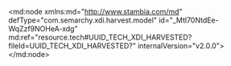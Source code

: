 <?xml version="1.0" encoding="UTF-8"?>
<md:node xmlns:md="http://www.stambia.com/md" defType="com.semarchy.xdi.harvest.model" id="_Mtl70NtdEe-WqZzf9NOHeA-xdg" md:ref="resource.tech#UUID_TECH_XDI_HARVESTED?fileId=UUID_TECH_XDI_HARVESTED?" internalVersion="v2.0.0">
  <node defType="com.semarchy.xdi.harvest.mapping" id="_K_bPUttwEe-WqZzf9NOHeA">
    <attribute defType="com.semarchy.xdi.harvest.mapping.modelId" id="_K_bPU9twEe-WqZzf9NOHeA" value="_Mtl70NtdEe-WqZzf9NOHeA"/>
    <attribute defType="com.semarchy.xdi.harvest.mapping.modelName" id="_K_bPVNtwEe-WqZzf9NOHeA" value="ALIM_SAS_MAGASIN"/>
  </node>
  <node defType="com.semarchy.xdi.harvest.metadata" id="_K_b2QdtwEe-WqZzf9NOHeA">
    <attribute defType="com.semarchy.xdi.harvest.metadata.modelId" id="_K_b2QttwEe-WqZzf9NOHeA" value="_3fJz0NnKEe-OZtJVOz9TVA"/>
    <attribute defType="com.semarchy.xdi.harvest.metadata.modelName" id="_K_b2Q9twEe-WqZzf9NOHeA" value="Data"/>
  </node>
  <node defType="com.semarchy.xdi.harvest.sourceset" id="_K_b23NtwEe-WqZzf9NOHeA">
    <attribute defType="com.semarchy.xdi.harvest.sourceset.modelName" id="_K_b23dtwEe-WqZzf9NOHeA" value="Source SAS_PAYS"/>
    <attribute defType="com.semarchy.xdi.harvest.sourceset.modelId" id="_K_b23ttwEe-WqZzf9NOHeA" value="ss-_P85XINtiEe-WqZzf9NOHeA"/>
    <node defType="com.semarchy.xdi.harvest.sourcesetfield" id="_K_b25dtwEe-WqZzf9NOHeA">
      <attribute defType="com.semarchy.xdi.harvest.sourcesetfield.modelName" id="_K_b25ttwEe-WqZzf9NOHeA" value="Source SAS_TICKET.COD_PAY"/>
      <attribute defType="com.semarchy.xdi.harvest.sourcesetfield.modelId" id="_K_b259twEe-WqZzf9NOHeA" value="ssf-_VlNc0NtdEe-WqZzf9NOHeA"/>
    </node>
    <node defType="com.semarchy.xdi.harvest.sourcesetfield" id="_K_b269twEe-WqZzf9NOHeA">
      <attribute defType="com.semarchy.xdi.harvest.sourcesetfield.modelName" id="_K_b27NtwEe-WqZzf9NOHeA" value="Source SAS_TICKET.LIB_PAY"/>
      <attribute defType="com.semarchy.xdi.harvest.sourcesetfield.modelId" id="_K_b27dtwEe-WqZzf9NOHeA" value="ssf-_VlNc0dtdEe-WqZzf9NOHeA"/>
    </node>
  </node>
  <node defType="com.semarchy.xdi.harvest.datastore" id="_K_bPVdtwEe-WqZzf9NOHeA">
    <attribute defType="com.semarchy.xdi.harvest.datastore.modelId" id="_K_bPVttwEe-WqZzf9NOHeA" value="_P85XINtiEe-WqZzf9NOHeA"/>
    <attribute defType="com.semarchy.xdi.harvest.datastore.modelName" id="_K_bPV9twEe-WqZzf9NOHeA" value="SAS_PAYS"/>
    <node defType="com.semarchy.xdi.harvest.datastorefield" id="_K_bPWNtwEe-WqZzf9NOHeA">
      <attribute defType="com.semarchy.xdi.harvest.datastorefield.mdRef" id="_K_bPWdtwEe-WqZzf9NOHeA" ref="resource.md#_O6oo4NtiEe-WqZzf9NOHeA?fileId=_3fJz0NnKEe-OZtJVOz9TVA$type=md$name=COD_PAY?"/>
      <attribute defType="com.semarchy.xdi.harvest.datastorefield.modelId" id="_K_bPWttwEe-WqZzf9NOHeA" value="_P9BS8dtiEe-WqZzf9NOHeA"/>
      <attribute defType="com.semarchy.xdi.harvest.datastorefield.modelName" id="_K_bPW9twEe-WqZzf9NOHeA" value="SAS_PAYS.COD_PAY"/>
    </node>
    <node defType="com.semarchy.xdi.harvest.datastorefield" id="_K_bPXNtwEe-WqZzf9NOHeA">
      <attribute defType="com.semarchy.xdi.harvest.datastorefield.mdRef" id="_K_bPXdtwEe-WqZzf9NOHeA" ref="resource.md#_O6oo5ttiEe-WqZzf9NOHeA?fileId=_3fJz0NnKEe-OZtJVOz9TVA$type=md$name=LIB_PAY?"/>
      <attribute defType="com.semarchy.xdi.harvest.datastorefield.modelId" id="_K_bPXttwEe-WqZzf9NOHeA" value="_P9B6ANtiEe-WqZzf9NOHeA"/>
      <attribute defType="com.semarchy.xdi.harvest.datastorefield.modelName" id="_K_bPX9twEe-WqZzf9NOHeA" value="SAS_PAYS.LIB_PAY"/>
    </node>
    <node defType="com.semarchy.xdi.harvest.datastorefield" id="_K_bPYNtwEe-WqZzf9NOHeA">
      <attribute defType="com.semarchy.xdi.harvest.datastorefield.mdRef" id="_K_bPYdtwEe-WqZzf9NOHeA" ref="resource.md#_YH8F8NtiEe-WqZzf9NOHeA?fileId=_3fJz0NnKEe-OZtJVOz9TVA$type=md$name=ID_PAYS?"/>
      <attribute defType="com.semarchy.xdi.harvest.datastorefield.modelId" id="_K_bPYttwEe-WqZzf9NOHeA" value="_YceLgNtiEe-WqZzf9NOHeA"/>
      <attribute defType="com.semarchy.xdi.harvest.datastorefield.modelName" id="_K_bPY9twEe-WqZzf9NOHeA" value="SAS_PAYS.ID_PAYS"/>
    </node>
  </node>
  <node defType="com.semarchy.xdi.harvest.datastore" id="_K_b2SttwEe-WqZzf9NOHeA">
    <attribute defType="com.semarchy.xdi.harvest.datastore.modelId" id="_K_b2S9twEe-WqZzf9NOHeA" value="_VlH9MNtdEe-WqZzf9NOHeA"/>
    <attribute defType="com.semarchy.xdi.harvest.datastore.modelName" id="_K_b2TNtwEe-WqZzf9NOHeA" value="SAS_TICKET"/>
    <node defType="com.semarchy.xdi.harvest.datastorefield" id="_K_b2TdtwEe-WqZzf9NOHeA">
      <attribute defType="com.semarchy.xdi.harvest.datastorefield.mdRef" id="_K_b2TttwEe-WqZzf9NOHeA" ref="resource.md#_QkiO_NqNEe-2vscanfRwMw?fileId=_3fJz0NnKEe-OZtJVOz9TVA$type=md$name=LIB_PAY?"/>
      <attribute defType="com.semarchy.xdi.harvest.datastorefield.modelId" id="_K_b2T9twEe-WqZzf9NOHeA" value="_VlNc0dtdEe-WqZzf9NOHeA"/>
      <attribute defType="com.semarchy.xdi.harvest.datastorefield.modelName" id="_K_b2UNtwEe-WqZzf9NOHeA" value="SAS_TICKET.LIB_PAY"/>
    </node>
    <node defType="com.semarchy.xdi.harvest.datastorefield" id="_K_b2UdtwEe-WqZzf9NOHeA">
      <attribute defType="com.semarchy.xdi.harvest.datastorefield.mdRef" id="_K_b2UttwEe-WqZzf9NOHeA" ref="resource.md#_QkiPPtqNEe-2vscanfRwMw?fileId=_3fJz0NnKEe-OZtJVOz9TVA$type=md$name=LAT?"/>
      <attribute defType="com.semarchy.xdi.harvest.datastorefield.modelId" id="_K_b2U9twEe-WqZzf9NOHeA" value="_VlNc3NtdEe-WqZzf9NOHeA"/>
      <attribute defType="com.semarchy.xdi.harvest.datastorefield.modelName" id="_K_b2VNtwEe-WqZzf9NOHeA" value="SAS_TICKET.LAT"/>
    </node>
    <node defType="com.semarchy.xdi.harvest.datastorefield" id="_K_b2VdtwEe-WqZzf9NOHeA">
      <attribute defType="com.semarchy.xdi.harvest.datastorefield.mdRef" id="_K_b2VttwEe-WqZzf9NOHeA" ref="resource.md#_QkiPUNqNEe-2vscanfRwMw?fileId=_3fJz0NnKEe-OZtJVOz9TVA$type=md$name=SCHEDULE?"/>
      <attribute defType="com.semarchy.xdi.harvest.datastorefield.modelId" id="_K_b2V9twEe-WqZzf9NOHeA" value="_VlNc39tdEe-WqZzf9NOHeA"/>
      <attribute defType="com.semarchy.xdi.harvest.datastorefield.modelName" id="_K_b2WNtwEe-WqZzf9NOHeA" value="SAS_TICKET.SCHEDULE"/>
    </node>
    <node defType="com.semarchy.xdi.harvest.datastorefield" id="_K_b2WdtwEe-WqZzf9NOHeA">
      <attribute defType="com.semarchy.xdi.harvest.datastorefield.mdRef" id="_K_b2WttwEe-WqZzf9NOHeA" ref="resource.md#_QkiPINqNEe-2vscanfRwMw?fileId=_3fJz0NnKEe-OZtJVOz9TVA$type=md$name=DEP_MAG?"/>
      <attribute defType="com.semarchy.xdi.harvest.datastorefield.modelId" id="_K_b2W9twEe-WqZzf9NOHeA" value="_VlNc19tdEe-WqZzf9NOHeA"/>
      <attribute defType="com.semarchy.xdi.harvest.datastorefield.modelName" id="_K_b2XNtwEe-WqZzf9NOHeA" value="SAS_TICKET.DEP_MAG"/>
    </node>
    <node defType="com.semarchy.xdi.harvest.datastorefield" id="_K_b2XdtwEe-WqZzf9NOHeA">
      <attribute defType="com.semarchy.xdi.harvest.datastorefield.mdRef" id="_K_b2XttwEe-WqZzf9NOHeA" ref="resource.md#_QkiO5NqNEe-2vscanfRwMw?fileId=_3fJz0NnKEe-OZtJVOz9TVA$type=md$name=REM_LIN?"/>
      <attribute defType="com.semarchy.xdi.harvest.datastorefield.modelId" id="_K_b2X9twEe-WqZzf9NOHeA" value="_VlNczdtdEe-WqZzf9NOHeA"/>
      <attribute defType="com.semarchy.xdi.harvest.datastorefield.modelName" id="_K_b2YNtwEe-WqZzf9NOHeA" value="SAS_TICKET.REM_LIN"/>
    </node>
    <node defType="com.semarchy.xdi.harvest.datastorefield" id="_K_b2YdtwEe-WqZzf9NOHeA">
      <attribute defType="com.semarchy.xdi.harvest.datastorefield.mdRef" id="_K_b2YttwEe-WqZzf9NOHeA" ref="resource.md#_QkiPMtqNEe-2vscanfRwMw?fileId=_3fJz0NnKEe-OZtJVOz9TVA$type=md$name=EMAIL?"/>
      <attribute defType="com.semarchy.xdi.harvest.datastorefield.modelId" id="_K_b2Y9twEe-WqZzf9NOHeA" value="_VlNc2ttdEe-WqZzf9NOHeA"/>
      <attribute defType="com.semarchy.xdi.harvest.datastorefield.modelName" id="_K_b2ZNtwEe-WqZzf9NOHeA" value="SAS_TICKET.EMAIL"/>
    </node>
    <node defType="com.semarchy.xdi.harvest.datastorefield" id="_K_b2ZdtwEe-WqZzf9NOHeA">
      <attribute defType="com.semarchy.xdi.harvest.datastorefield.mdRef" id="_K_b2ZttwEe-WqZzf9NOHeA" ref="resource.md#_QkiPAtqNEe-2vscanfRwMw?fileId=_3fJz0NnKEe-OZtJVOz9TVA$type=md$name=ADR1?"/>
      <attribute defType="com.semarchy.xdi.harvest.datastorefield.modelId" id="_K_b2Z9twEe-WqZzf9NOHeA" value="_VlNc0ttdEe-WqZzf9NOHeA"/>
      <attribute defType="com.semarchy.xdi.harvest.datastorefield.modelName" id="_K_b2aNtwEe-WqZzf9NOHeA" value="SAS_TICKET.ADR1"/>
    </node>
    <node defType="com.semarchy.xdi.harvest.datastorefield" id="_K_b2adtwEe-WqZzf9NOHeA">
      <attribute defType="com.semarchy.xdi.harvest.datastorefield.mdRef" id="_K_b2attwEe-WqZzf9NOHeA" ref="resource.md#_Qkhn-dqNEe-2vscanfRwMw?fileId=_3fJz0NnKEe-OZtJVOz9TVA$type=md$name=COD_ENS?"/>
      <attribute defType="com.semarchy.xdi.harvest.datastorefield.modelId" id="_K_b2a9twEe-WqZzf9NOHeA" value="_VlM1sNtdEe-WqZzf9NOHeA"/>
      <attribute defType="com.semarchy.xdi.harvest.datastorefield.modelName" id="_K_b2bNtwEe-WqZzf9NOHeA" value="SAS_TICKET.COD_ENS"/>
    </node>
    <node defType="com.semarchy.xdi.harvest.datastorefield" id="_K_b2bdtwEe-WqZzf9NOHeA">
      <attribute defType="com.semarchy.xdi.harvest.datastorefield.mdRef" id="_K_b2bttwEe-WqZzf9NOHeA" ref="resource.md#_QkhoF9qNEe-2vscanfRwMw?fileId=_3fJz0NnKEe-OZtJVOz9TVA$type=md$name=NUM_TIC?"/>
      <attribute defType="com.semarchy.xdi.harvest.datastorefield.modelId" id="_K_b2b9twEe-WqZzf9NOHeA" value="_VlNcxNtdEe-WqZzf9NOHeA"/>
      <attribute defType="com.semarchy.xdi.harvest.datastorefield.modelName" id="_K_b2cNtwEe-WqZzf9NOHeA" value="SAS_TICKET.NUM_TIC"/>
    </node>
    <node defType="com.semarchy.xdi.harvest.datastorefield" id="_K_b2cdtwEe-WqZzf9NOHeA">
      <attribute defType="com.semarchy.xdi.harvest.datastorefield.mdRef" id="_K_b2cttwEe-WqZzf9NOHeA" ref="resource.md#_QkiO3tqNEe-2vscanfRwMw?fileId=_3fJz0NnKEe-OZtJVOz9TVA$type=md$name=TX_TVA?"/>
      <attribute defType="com.semarchy.xdi.harvest.datastorefield.modelId" id="_K_b2c9twEe-WqZzf9NOHeA" value="_VlNczNtdEe-WqZzf9NOHeA"/>
      <attribute defType="com.semarchy.xdi.harvest.datastorefield.modelName" id="_K_b2dNtwEe-WqZzf9NOHeA" value="SAS_TICKET.TX_TVA"/>
    </node>
    <node defType="com.semarchy.xdi.harvest.datastorefield" id="_K_b2ddtwEe-WqZzf9NOHeA">
      <attribute defType="com.semarchy.xdi.harvest.datastorefield.mdRef" id="_K_b2dttwEe-WqZzf9NOHeA" ref="resource.md#_QkiOutqNEe-2vscanfRwMw?fileId=_3fJz0NnKEe-OZtJVOz9TVA$type=md$name=COD_CAI?"/>
      <attribute defType="com.semarchy.xdi.harvest.datastorefield.modelId" id="_K_b2d9twEe-WqZzf9NOHeA" value="_VlNcxttdEe-WqZzf9NOHeA"/>
      <attribute defType="com.semarchy.xdi.harvest.datastorefield.modelName" id="_K_b2eNtwEe-WqZzf9NOHeA" value="SAS_TICKET.COD_CAI"/>
    </node>
    <node defType="com.semarchy.xdi.harvest.datastorefield" id="_K_b2edtwEe-WqZzf9NOHeA">
      <attribute defType="com.semarchy.xdi.harvest.datastorefield.mdRef" id="_K_b2ettwEe-WqZzf9NOHeA" ref="resource.md#_QkiO0tqNEe-2vscanfRwMw?fileId=_3fJz0NnKEe-OZtJVOz9TVA$type=md$name=MNT_TTC?"/>
      <attribute defType="com.semarchy.xdi.harvest.datastorefield.modelId" id="_K_b2e9twEe-WqZzf9NOHeA" value="_VlNcyttdEe-WqZzf9NOHeA"/>
      <attribute defType="com.semarchy.xdi.harvest.datastorefield.modelName" id="_K_b2fNtwEe-WqZzf9NOHeA" value="SAS_TICKET.MNT_TTC"/>
    </node>
    <node defType="com.semarchy.xdi.harvest.datastorefield" id="_K_b2fdtwEe-WqZzf9NOHeA">
      <attribute defType="com.semarchy.xdi.harvest.datastorefield.mdRef" id="_K_b2fttwEe-WqZzf9NOHeA" ref="resource.md#_QkiPFNqNEe-2vscanfRwMw?fileId=_3fJz0NnKEe-OZtJVOz9TVA$type=md$name=VIL_MAG?"/>
      <attribute defType="com.semarchy.xdi.harvest.datastorefield.modelId" id="_K_b2f9twEe-WqZzf9NOHeA" value="_VlNc1dtdEe-WqZzf9NOHeA"/>
      <attribute defType="com.semarchy.xdi.harvest.datastorefield.modelName" id="_K_b2gNtwEe-WqZzf9NOHeA" value="SAS_TICKET.VIL_MAG"/>
    </node>
    <node defType="com.semarchy.xdi.harvest.datastorefield" id="_K_b2gdtwEe-WqZzf9NOHeA">
      <attribute defType="com.semarchy.xdi.harvest.datastorefield.mdRef" id="_K_b2gttwEe-WqZzf9NOHeA" ref="resource.md#_QkhoEdqNEe-2vscanfRwMw?fileId=_3fJz0NnKEe-OZtJVOz9TVA$type=md$name=DAT_HEU_TIC?"/>
      <attribute defType="com.semarchy.xdi.harvest.datastorefield.modelId" id="_K_b2g9twEe-WqZzf9NOHeA" value="_VlNcw9tdEe-WqZzf9NOHeA"/>
      <attribute defType="com.semarchy.xdi.harvest.datastorefield.modelName" id="_K_b2hNtwEe-WqZzf9NOHeA" value="SAS_TICKET.DAT_HEU_TIC"/>
    </node>
    <node defType="com.semarchy.xdi.harvest.datastorefield" id="_K_b2hdtwEe-WqZzf9NOHeA">
      <attribute defType="com.semarchy.xdi.harvest.datastorefield.mdRef" id="_K_b2httwEe-WqZzf9NOHeA" ref="resource.md#_QkiO2NqNEe-2vscanfRwMw?fileId=_3fJz0NnKEe-OZtJVOz9TVA$type=md$name=COD_DEV?"/>
      <attribute defType="com.semarchy.xdi.harvest.datastorefield.modelId" id="_K_b2h9twEe-WqZzf9NOHeA" value="_VlNcy9tdEe-WqZzf9NOHeA"/>
      <attribute defType="com.semarchy.xdi.harvest.datastorefield.modelName" id="_K_b2iNtwEe-WqZzf9NOHeA" value="SAS_TICKET.COD_DEV"/>
    </node>
    <node defType="com.semarchy.xdi.harvest.datastorefield" id="_K_b2idtwEe-WqZzf9NOHeA">
      <attribute defType="com.semarchy.xdi.harvest.datastorefield.mdRef" id="_K_b2ittwEe-WqZzf9NOHeA" ref="resource.md#_QkhoC9qNEe-2vscanfRwMw?fileId=_3fJz0NnKEe-OZtJVOz9TVA$type=md$name=COD_ART?"/>
      <attribute defType="com.semarchy.xdi.harvest.datastorefield.modelId" id="_K_b2i9twEe-WqZzf9NOHeA" value="_VlNcwttdEe-WqZzf9NOHeA"/>
      <attribute defType="com.semarchy.xdi.harvest.datastorefield.modelName" id="_K_b2jNtwEe-WqZzf9NOHeA" value="SAS_TICKET.COD_ART"/>
    </node>
    <node defType="com.semarchy.xdi.harvest.datastorefield" id="_K_b2jdtwEe-WqZzf9NOHeA">
      <attribute defType="com.semarchy.xdi.harvest.datastorefield.mdRef" id="_K_b2jttwEe-WqZzf9NOHeA" ref="resource.md#_QkiO8NqNEe-2vscanfRwMw?fileId=_3fJz0NnKEe-OZtJVOz9TVA$type=md$name=TX_DEV?"/>
      <attribute defType="com.semarchy.xdi.harvest.datastorefield.modelId" id="_K_b2j9twEe-WqZzf9NOHeA" value="_VlNcz9tdEe-WqZzf9NOHeA"/>
      <attribute defType="com.semarchy.xdi.harvest.datastorefield.modelName" id="_K_b2kNtwEe-WqZzf9NOHeA" value="SAS_TICKET.TX_DEV"/>
    </node>
    <node defType="com.semarchy.xdi.harvest.datastorefield" id="_K_b2kdtwEe-WqZzf9NOHeA">
      <attribute defType="com.semarchy.xdi.harvest.datastorefield.mdRef" id="_K_b2kttwEe-WqZzf9NOHeA" ref="resource.md#_QkiOxtqNEe-2vscanfRwMw?fileId=_3fJz0NnKEe-OZtJVOz9TVA$type=md$name=QTE?"/>
      <attribute defType="com.semarchy.xdi.harvest.datastorefield.modelId" id="_K_b2k9twEe-WqZzf9NOHeA" value="_VlNcyNtdEe-WqZzf9NOHeA"/>
      <attribute defType="com.semarchy.xdi.harvest.datastorefield.modelName" id="_K_b2lNtwEe-WqZzf9NOHeA" value="SAS_TICKET.QTE"/>
    </node>
    <node defType="com.semarchy.xdi.harvest.datastorefield" id="_K_b2ldtwEe-WqZzf9NOHeA">
      <attribute defType="com.semarchy.xdi.harvest.datastorefield.mdRef" id="_K_b2lttwEe-WqZzf9NOHeA" ref="resource.md#_Qkhn_9qNEe-2vscanfRwMw?fileId=_3fJz0NnKEe-OZtJVOz9TVA$type=md$name=LIB_ENS?"/>
      <attribute defType="com.semarchy.xdi.harvest.datastorefield.modelId" id="_K_b2l9twEe-WqZzf9NOHeA" value="_VlNcwNtdEe-WqZzf9NOHeA"/>
      <attribute defType="com.semarchy.xdi.harvest.datastorefield.modelName" id="_K_b2mNtwEe-WqZzf9NOHeA" value="SAS_TICKET.LIB_ENS"/>
    </node>
    <node defType="com.semarchy.xdi.harvest.datastorefield" id="_K_b2mdtwEe-WqZzf9NOHeA">
      <attribute defType="com.semarchy.xdi.harvest.datastorefield.mdRef" id="_K_b2mttwEe-WqZzf9NOHeA" ref="resource.md#_QkiPGtqNEe-2vscanfRwMw?fileId=_3fJz0NnKEe-OZtJVOz9TVA$type=md$name=COD_POS?"/>
      <attribute defType="com.semarchy.xdi.harvest.datastorefield.modelId" id="_K_b2m9twEe-WqZzf9NOHeA" value="_VlNc1ttdEe-WqZzf9NOHeA"/>
      <attribute defType="com.semarchy.xdi.harvest.datastorefield.modelName" id="_K_b2nNtwEe-WqZzf9NOHeA" value="SAS_TICKET.COD_POS"/>
    </node>
    <node defType="com.semarchy.xdi.harvest.datastorefield" id="_K_b2ndtwEe-WqZzf9NOHeA">
      <attribute defType="com.semarchy.xdi.harvest.datastorefield.mdRef" id="_K_b2nttwEe-WqZzf9NOHeA" ref="resource.md#_QkiOzNqNEe-2vscanfRwMw?fileId=_3fJz0NnKEe-OZtJVOz9TVA$type=md$name=MNT_BRU?"/>
      <attribute defType="com.semarchy.xdi.harvest.datastorefield.modelId" id="_K_b2n9twEe-WqZzf9NOHeA" value="_VlNcydtdEe-WqZzf9NOHeA"/>
      <attribute defType="com.semarchy.xdi.harvest.datastorefield.modelName" id="_K_b2oNtwEe-WqZzf9NOHeA" value="SAS_TICKET.MNT_BRU"/>
    </node>
    <node defType="com.semarchy.xdi.harvest.datastorefield" id="_K_b2odtwEe-WqZzf9NOHeA">
      <attribute defType="com.semarchy.xdi.harvest.datastorefield.mdRef" id="_K_b2ottwEe-WqZzf9NOHeA" ref="resource.md#_QkiPRNqNEe-2vscanfRwMw?fileId=_3fJz0NnKEe-OZtJVOz9TVA$type=md$name=DAT_OUV?"/>
      <attribute defType="com.semarchy.xdi.harvest.datastorefield.modelId" id="_K_b2o9twEe-WqZzf9NOHeA" value="_VlNc3dtdEe-WqZzf9NOHeA"/>
      <attribute defType="com.semarchy.xdi.harvest.datastorefield.modelName" id="_K_b2pNtwEe-WqZzf9NOHeA" value="SAS_TICKET.DAT_OUV"/>
    </node>
    <node defType="com.semarchy.xdi.harvest.datastorefield" id="_K_b2pdtwEe-WqZzf9NOHeA">
      <attribute defType="com.semarchy.xdi.harvest.datastorefield.mdRef" id="_K_b2pttwEe-WqZzf9NOHeA" ref="resource.md#_QkiPLNqNEe-2vscanfRwMw?fileId=_3fJz0NnKEe-OZtJVOz9TVA$type=md$name=TEL?"/>
      <attribute defType="com.semarchy.xdi.harvest.datastorefield.modelId" id="_K_b2p9twEe-WqZzf9NOHeA" value="_VlNc2dtdEe-WqZzf9NOHeA"/>
      <attribute defType="com.semarchy.xdi.harvest.datastorefield.modelName" id="_K_b2qNtwEe-WqZzf9NOHeA" value="SAS_TICKET.TEL"/>
    </node>
    <node defType="com.semarchy.xdi.harvest.datastorefield" id="_K_b2qdtwEe-WqZzf9NOHeA">
      <attribute defType="com.semarchy.xdi.harvest.datastorefield.mdRef" id="_K_b2qttwEe-WqZzf9NOHeA" ref="resource.md#_QkiPDtqNEe-2vscanfRwMw?fileId=_3fJz0NnKEe-OZtJVOz9TVA$type=md$name=ADR3?"/>
      <attribute defType="com.semarchy.xdi.harvest.datastorefield.modelId" id="_K_b2q9twEe-WqZzf9NOHeA" value="_VlNc1NtdEe-WqZzf9NOHeA"/>
      <attribute defType="com.semarchy.xdi.harvest.datastorefield.modelName" id="_K_b2rNtwEe-WqZzf9NOHeA" value="SAS_TICKET.ADR3"/>
    </node>
    <node defType="com.semarchy.xdi.harvest.datastorefield" id="_K_b2rdtwEe-WqZzf9NOHeA">
      <attribute defType="com.semarchy.xdi.harvest.datastorefield.mdRef" id="_K_b2rttwEe-WqZzf9NOHeA" ref="resource.md#_QkiPJtqNEe-2vscanfRwMw?fileId=_3fJz0NnKEe-OZtJVOz9TVA$type=md$name=REG_MAG?"/>
      <attribute defType="com.semarchy.xdi.harvest.datastorefield.modelId" id="_K_b2r9twEe-WqZzf9NOHeA" value="_VlNc2NtdEe-WqZzf9NOHeA"/>
      <attribute defType="com.semarchy.xdi.harvest.datastorefield.modelName" id="_K_b2sNtwEe-WqZzf9NOHeA" value="SAS_TICKET.REG_MAG"/>
    </node>
    <node defType="com.semarchy.xdi.harvest.datastorefield" id="_K_b2sdtwEe-WqZzf9NOHeA">
      <attribute defType="com.semarchy.xdi.harvest.datastorefield.mdRef" id="_K_b2sttwEe-WqZzf9NOHeA" ref="resource.md#_QkiPONqNEe-2vscanfRwMw?fileId=_3fJz0NnKEe-OZtJVOz9TVA$type=md$name=LNG?"/>
      <attribute defType="com.semarchy.xdi.harvest.datastorefield.modelId" id="_K_b2s9twEe-WqZzf9NOHeA" value="_VlNc29tdEe-WqZzf9NOHeA"/>
      <attribute defType="com.semarchy.xdi.harvest.datastorefield.modelName" id="_K_b2tNtwEe-WqZzf9NOHeA" value="SAS_TICKET.LNG"/>
    </node>
    <node defType="com.semarchy.xdi.harvest.datastorefield" id="_K_b2tdtwEe-WqZzf9NOHeA">
      <attribute defType="com.semarchy.xdi.harvest.datastorefield.mdRef" id="_K_b2tttwEe-WqZzf9NOHeA" ref="resource.md#_QkiPCNqNEe-2vscanfRwMw?fileId=_3fJz0NnKEe-OZtJVOz9TVA$type=md$name=ADR2?"/>
      <attribute defType="com.semarchy.xdi.harvest.datastorefield.modelId" id="_K_b2t9twEe-WqZzf9NOHeA" value="_VlNc09tdEe-WqZzf9NOHeA"/>
      <attribute defType="com.semarchy.xdi.harvest.datastorefield.modelName" id="_K_b2uNtwEe-WqZzf9NOHeA" value="SAS_TICKET.ADR2"/>
    </node>
    <node defType="com.semarchy.xdi.harvest.datastorefield" id="_K_b2udtwEe-WqZzf9NOHeA">
      <attribute defType="com.semarchy.xdi.harvest.datastorefield.mdRef" id="_K_b2uttwEe-WqZzf9NOHeA" ref="resource.md#_QkiPStqNEe-2vscanfRwMw?fileId=_3fJz0NnKEe-OZtJVOz9TVA$type=md$name=DAT_FRM?"/>
      <attribute defType="com.semarchy.xdi.harvest.datastorefield.modelId" id="_K_b2u9twEe-WqZzf9NOHeA" value="_VlNc3ttdEe-WqZzf9NOHeA"/>
      <attribute defType="com.semarchy.xdi.harvest.datastorefield.modelName" id="_K_b2vNtwEe-WqZzf9NOHeA" value="SAS_TICKET.DAT_FRM"/>
    </node>
    <node defType="com.semarchy.xdi.harvest.datastorefield" id="_K_b2vdtwEe-WqZzf9NOHeA">
      <attribute defType="com.semarchy.xdi.harvest.datastorefield.mdRef" id="_K_b2vttwEe-WqZzf9NOHeA" ref="resource.md#_QkhoBdqNEe-2vscanfRwMw?fileId=_3fJz0NnKEe-OZtJVOz9TVA$type=md$name=LIB_MAG?"/>
      <attribute defType="com.semarchy.xdi.harvest.datastorefield.modelId" id="_K_b2v9twEe-WqZzf9NOHeA" value="_VlNcwdtdEe-WqZzf9NOHeA"/>
      <attribute defType="com.semarchy.xdi.harvest.datastorefield.modelName" id="_K_b2wNtwEe-WqZzf9NOHeA" value="SAS_TICKET.LIB_MAG"/>
    </node>
    <node defType="com.semarchy.xdi.harvest.datastorefield" id="_K_b2wdtwEe-WqZzf9NOHeA">
      <attribute defType="com.semarchy.xdi.harvest.datastorefield.mdRef" id="_K_b2wttwEe-WqZzf9NOHeA" ref="resource.md#_QkiOwNqNEe-2vscanfRwMw?fileId=_3fJz0NnKEe-OZtJVOz9TVA$type=md$name=COD_VEN?"/>
      <attribute defType="com.semarchy.xdi.harvest.datastorefield.modelId" id="_K_b2w9twEe-WqZzf9NOHeA" value="_VlNcx9tdEe-WqZzf9NOHeA"/>
      <attribute defType="com.semarchy.xdi.harvest.datastorefield.modelName" id="_K_b2xNtwEe-WqZzf9NOHeA" value="SAS_TICKET.COD_VEN"/>
    </node>
    <node defType="com.semarchy.xdi.harvest.datastorefield" id="_K_b2xdtwEe-WqZzf9NOHeA">
      <attribute defType="com.semarchy.xdi.harvest.datastorefield.mdRef" id="_K_b2xttwEe-WqZzf9NOHeA" ref="resource.md#_QkiOtNqNEe-2vscanfRwMw?fileId=_3fJz0NnKEe-OZtJVOz9TVA$type=md$name=NUM_TIC_LIG?"/>
      <attribute defType="com.semarchy.xdi.harvest.datastorefield.modelId" id="_K_b2x9twEe-WqZzf9NOHeA" value="_VlNcxdtdEe-WqZzf9NOHeA"/>
      <attribute defType="com.semarchy.xdi.harvest.datastorefield.modelName" id="_K_b2yNtwEe-WqZzf9NOHeA" value="SAS_TICKET.NUM_TIC_LIG"/>
    </node>
    <node defType="com.semarchy.xdi.harvest.datastorefield" id="_K_b2ydtwEe-WqZzf9NOHeA">
      <attribute defType="com.semarchy.xdi.harvest.datastorefield.mdRef" id="_K_b2yttwEe-WqZzf9NOHeA" ref="resource.md#_QkiO9tqNEe-2vscanfRwMw?fileId=_3fJz0NnKEe-OZtJVOz9TVA$type=md$name=COD_PAY?"/>
      <attribute defType="com.semarchy.xdi.harvest.datastorefield.modelId" id="_K_b2y9twEe-WqZzf9NOHeA" value="_VlNc0NtdEe-WqZzf9NOHeA"/>
      <attribute defType="com.semarchy.xdi.harvest.datastorefield.modelName" id="_K_b2zNtwEe-WqZzf9NOHeA" value="SAS_TICKET.COD_PAY"/>
    </node>
    <node defType="com.semarchy.xdi.harvest.datastorefield" id="_K_b2zdtwEe-WqZzf9NOHeA">
      <attribute defType="com.semarchy.xdi.harvest.datastorefield.mdRef" id="_K_b2zttwEe-WqZzf9NOHeA" ref="resource.md#_QkiO6tqNEe-2vscanfRwMw?fileId=_3fJz0NnKEe-OZtJVOz9TVA$type=md$name=REM_TIC?"/>
      <attribute defType="com.semarchy.xdi.harvest.datastorefield.modelId" id="_K_b2z9twEe-WqZzf9NOHeA" value="_VlNczttdEe-WqZzf9NOHeA"/>
      <attribute defType="com.semarchy.xdi.harvest.datastorefield.modelName" id="_K_b20NtwEe-WqZzf9NOHeA" value="SAS_TICKET.REM_TIC"/>
    </node>
  </node>
  <node defType="com.semarchy.xdi.harvest.store" id="_K_bPZNtwEe-WqZzf9NOHeA">
    <attribute defType="com.semarchy.xdi.harvest.store.mdRef" id="_K_bPZdtwEe-WqZzf9NOHeA" ref="resource.md#_O6oCPNtiEe-WqZzf9NOHeA?fileId=_3fJz0NnKEe-OZtJVOz9TVA$type=md$name=SAS_PAYS?"/>
  </node>
  <node defType="com.semarchy.xdi.harvest.store" id="_K_b20dtwEe-WqZzf9NOHeA">
    <attribute defType="com.semarchy.xdi.harvest.store.mdRef" id="_K_b20ttwEe-WqZzf9NOHeA" ref="resource.md#_Qkhn9tqNEe-2vscanfRwMw?fileId=_3fJz0NnKEe-OZtJVOz9TVA$type=md$name=SAS_TICKET?"/>
  </node>
  <node defType="com.semarchy.xdi.harvest.sourceSetToTargetDatastore" id="_K_b239twEe-WqZzf9NOHeA">
    <attribute defType="com.semarchy.xdi.harvest.sourceSetToTargetDatastore.sourceRef" id="_K_b24NtwEe-WqZzf9NOHeA" ref="resource.md#_K_b23NtwEe-WqZzf9NOHeA?fileId=_Mtl70NtdEe-WqZzf9NOHeA-xdg$type=md?"/>
    <attribute defType="com.semarchy.xdi.harvest.sourceSetToTargetDatastore.targetRef" id="_K_b24dtwEe-WqZzf9NOHeA" ref="resource.md#_K_bPVdtwEe-WqZzf9NOHeA?fileId=_Mtl70NtdEe-WqZzf9NOHeA-xdg$type=md?"/>
  </node>
  <node defType="com.semarchy.xdi.harvest.sourceSetDatastoreFieldMapping" id="_K_b26NtwEe-WqZzf9NOHeA">
    <attribute defType="com.semarchy.xdi.harvest.sourceSetDatastoreFieldMapping.sourceRef" id="_K_b26dtwEe-WqZzf9NOHeA" ref="resource.md#_K_b25dtwEe-WqZzf9NOHeA?fileId=_Mtl70NtdEe-WqZzf9NOHeA-xdg$type=md?"/>
    <attribute defType="com.semarchy.xdi.harvest.sourceSetDatastoreFieldMapping.targetRef" id="_K_b26ttwEe-WqZzf9NOHeA" ref="resource.md#_K_b2ydtwEe-WqZzf9NOHeA?fileId=_Mtl70NtdEe-WqZzf9NOHeA-xdg$type=md?"/>
  </node>
  <node defType="com.semarchy.xdi.harvest.sourceSetDatastoreFieldMapping" id="_K_b27ttwEe-WqZzf9NOHeA">
    <attribute defType="com.semarchy.xdi.harvest.sourceSetDatastoreFieldMapping.sourceRef" id="_K_b279twEe-WqZzf9NOHeA" ref="resource.md#_K_b269twEe-WqZzf9NOHeA?fileId=_Mtl70NtdEe-WqZzf9NOHeA-xdg$type=md?"/>
    <attribute defType="com.semarchy.xdi.harvest.sourceSetDatastoreFieldMapping.targetRef" id="_K_b28NtwEe-WqZzf9NOHeA" ref="resource.md#_K_b2TdtwEe-WqZzf9NOHeA?fileId=_Mtl70NtdEe-WqZzf9NOHeA-xdg$type=md?"/>
  </node>
  <node defType="com.semarchy.xdi.harvest.fieldLineage" id="_K_b28dtwEe-WqZzf9NOHeA">
    <attribute defType="com.semarchy.xdi.harvest.fieldLineage.sourceRef" id="_K_b28ttwEe-WqZzf9NOHeA" ref="resource.md#_K_b269twEe-WqZzf9NOHeA?fileId=_Mtl70NtdEe-WqZzf9NOHeA-xdg$type=md?"/>
    <attribute defType="com.semarchy.xdi.harvest.fieldLineage.targetRef" id="_K_b289twEe-WqZzf9NOHeA" ref="resource.md#_K_bPXNtwEe-WqZzf9NOHeA?fileId=_Mtl70NtdEe-WqZzf9NOHeA-xdg$type=md?"/>
  </node>
  <node defType="com.semarchy.xdi.harvest.fieldLineage" id="_K_b29NtwEe-WqZzf9NOHeA">
    <attribute defType="com.semarchy.xdi.harvest.fieldLineage.sourceRef" id="_K_b29dtwEe-WqZzf9NOHeA" ref="resource.md#_K_b25dtwEe-WqZzf9NOHeA?fileId=_Mtl70NtdEe-WqZzf9NOHeA-xdg$type=md?"/>
    <attribute defType="com.semarchy.xdi.harvest.fieldLineage.targetRef" id="_K_b29ttwEe-WqZzf9NOHeA" ref="resource.md#_K_bPWNtwEe-WqZzf9NOHeA?fileId=_Mtl70NtdEe-WqZzf9NOHeA-xdg$type=md?"/>
  </node>
  <node defType="com.semarchy.xdi.harvest.dataStorePhysicalStorage" id="_K_bPZttwEe-WqZzf9NOHeA">
    <attribute defType="com.semarchy.xdi.harvest.dataStorePhysicalStorage.sourceRef" id="_K_bPZ9twEe-WqZzf9NOHeA" ref="resource.md#_K_bPVdtwEe-WqZzf9NOHeA?fileId=_Mtl70NtdEe-WqZzf9NOHeA-xdg$type=md?"/>
    <attribute defType="com.semarchy.xdi.harvest.dataStorePhysicalStorage.targetRef" id="_K_b2QNtwEe-WqZzf9NOHeA" ref="resource.md#_K_bPZNtwEe-WqZzf9NOHeA?fileId=_Mtl70NtdEe-WqZzf9NOHeA-xdg$type=md?"/>
  </node>
  <node defType="com.semarchy.xdi.harvest.dataStorePhysicalStorage" id="_K_b209twEe-WqZzf9NOHeA">
    <attribute defType="com.semarchy.xdi.harvest.dataStorePhysicalStorage.sourceRef" id="_K_b21NtwEe-WqZzf9NOHeA" ref="resource.md#_K_b2SttwEe-WqZzf9NOHeA?fileId=_Mtl70NtdEe-WqZzf9NOHeA-xdg$type=md?"/>
    <attribute defType="com.semarchy.xdi.harvest.dataStorePhysicalStorage.targetRef" id="_K_b21dtwEe-WqZzf9NOHeA" ref="resource.md#_K_b20dtwEe-WqZzf9NOHeA?fileId=_Mtl70NtdEe-WqZzf9NOHeA-xdg$type=md?"/>
  </node>
  <node defType="com.semarchy.xdi.harvest.resourceOwner" id="_K_b2RNtwEe-WqZzf9NOHeA">
    <attribute defType="com.semarchy.xdi.harvest.resourceOwner.sourceRef" id="_K_b2RdtwEe-WqZzf9NOHeA" ref="resource.md#_K_b2QdtwEe-WqZzf9NOHeA?fileId=_Mtl70NtdEe-WqZzf9NOHeA-xdg$type=md?"/>
    <attribute defType="com.semarchy.xdi.harvest.resourceOwner.targetRef" id="_K_b2RttwEe-WqZzf9NOHeA" ref="resource.md#_K_bPZNtwEe-WqZzf9NOHeA?fileId=_Mtl70NtdEe-WqZzf9NOHeA-xdg$type=md?"/>
  </node>
  <node defType="com.semarchy.xdi.harvest.resourceOwner" id="_K_b2R9twEe-WqZzf9NOHeA">
    <attribute defType="com.semarchy.xdi.harvest.resourceOwner.sourceRef" id="_K_b2SNtwEe-WqZzf9NOHeA" ref="resource.md#_K_bPUttwEe-WqZzf9NOHeA?fileId=_Mtl70NtdEe-WqZzf9NOHeA-xdg$type=md?"/>
    <attribute defType="com.semarchy.xdi.harvest.resourceOwner.targetRef" id="_K_b2SdtwEe-WqZzf9NOHeA" ref="resource.md#_K_bPVdtwEe-WqZzf9NOHeA?fileId=_Mtl70NtdEe-WqZzf9NOHeA-xdg$type=md?"/>
  </node>
  <node defType="com.semarchy.xdi.harvest.resourceOwner" id="_K_b21ttwEe-WqZzf9NOHeA">
    <attribute defType="com.semarchy.xdi.harvest.resourceOwner.sourceRef" id="_K_b219twEe-WqZzf9NOHeA" ref="resource.md#_K_b2QdtwEe-WqZzf9NOHeA?fileId=_Mtl70NtdEe-WqZzf9NOHeA-xdg$type=md?"/>
    <attribute defType="com.semarchy.xdi.harvest.resourceOwner.targetRef" id="_K_b22NtwEe-WqZzf9NOHeA" ref="resource.md#_K_b20dtwEe-WqZzf9NOHeA?fileId=_Mtl70NtdEe-WqZzf9NOHeA-xdg$type=md?"/>
  </node>
  <node defType="com.semarchy.xdi.harvest.resourceOwner" id="_K_b22dtwEe-WqZzf9NOHeA">
    <attribute defType="com.semarchy.xdi.harvest.resourceOwner.sourceRef" id="_K_b22ttwEe-WqZzf9NOHeA" ref="resource.md#_K_bPUttwEe-WqZzf9NOHeA?fileId=_Mtl70NtdEe-WqZzf9NOHeA-xdg$type=md?"/>
    <attribute defType="com.semarchy.xdi.harvest.resourceOwner.targetRef" id="_K_b229twEe-WqZzf9NOHeA" ref="resource.md#_K_b2SttwEe-WqZzf9NOHeA?fileId=_Mtl70NtdEe-WqZzf9NOHeA-xdg$type=md?"/>
  </node>
  <node defType="com.semarchy.xdi.harvest.resourceOwner" id="_K_b24ttwEe-WqZzf9NOHeA">
    <attribute defType="com.semarchy.xdi.harvest.resourceOwner.sourceRef" id="_K_b249twEe-WqZzf9NOHeA" ref="resource.md#_K_bPUttwEe-WqZzf9NOHeA?fileId=_Mtl70NtdEe-WqZzf9NOHeA-xdg$type=md?"/>
    <attribute defType="com.semarchy.xdi.harvest.resourceOwner.targetRef" id="_K_b25NtwEe-WqZzf9NOHeA" ref="resource.md#_K_b23NtwEe-WqZzf9NOHeA?fileId=_Mtl70NtdEe-WqZzf9NOHeA-xdg$type=md?"/>
  </node>
</md:node>